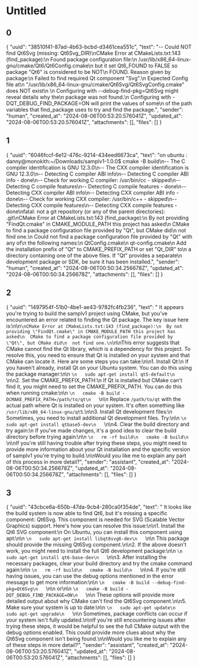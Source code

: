 # Untitled

## 0

{
  "uuid": "38510f41-87ad-4b63-bcbd-d3461cea551c",
  "text": "-- Could NOT find Qt6Svg (missing: Qt6Svg_DIR)\nCMake Error at CMakeLists.txt:143 (find_package):\n  Found package configuration file:\n    /usr/lib/x86_64-linux-gnu/cmake/Qt6/Qt6Config.cmake\n  but it set Qt6_FOUND to FALSE so package \"Qt6\" is considered to be NOT\n  FOUND.  Reason given by package:\n  Failed to find required Qt component \"Svg\".\n  Expected Config file at\n  \"/usr/lib/x86_64-linux-gnu/cmake/Qt6Svg/Qt6SvgConfig.cmake\" does NOT exist\n  \n  Configuring with --debug-find-pkg=Qt6Svg might reveal details why the\n  package was not found.\n  Configuring with -DQT_DEBUG_FIND_PACKAGE=ON will print the values of some\n  of the path variables that find_package uses to try and find the package.",
  "sender": "human",
  "created_at": "2024-08-06T00:53:20.576041Z",
  "updated_at": "2024-08-06T00:53:20.576041Z",
  "attachments": [],
  "files": []
}

## 1

{
  "uuid": "6046fccf-6e12-476c-9214-434eed6673ca",
  "text": "on ubuntu : danny@monokith:~/Downloads/samplv1-1.0.0$ cmake -B build\n-- The C compiler identification is GNU 12.3.0\n-- The CXX compiler identification is GNU 12.3.0\n-- Detecting C compiler ABI info\n-- Detecting C compiler ABI info - done\n-- Check for working C compiler: /usr/bin/cc - skipped\n-- Detecting C compile features\n-- Detecting C compile features - done\n-- Detecting CXX compiler ABI info\n-- Detecting CXX compiler ABI info - done\n-- Check for working CXX compiler: /usr/bin/c++ - skipped\n-- Detecting CXX compile features\n-- Detecting CXX compile features - done\nfatal: not a git repository (or any of the parent directories): .git\nCMake Error at CMakeLists.txt:143 (find_package):\n  By not providing \"FindQt.cmake\" in CMAKE_MODULE_PATH this project has asked\n  CMake to find a package configuration file provided by \"Qt\", but CMake did\n  not find one.\n  Could not find a package configuration file provided by \"Qt\" with any of\n  the following names:\n    QtConfig.cmake\n    qt-config.cmake\n  Add the installation prefix of \"Qt\" to CMAKE_PREFIX_PATH or set \"Qt_DIR\" to\n  a directory containing one of the above files.  If \"Qt\" provides a separate\n  development package or SDK, be sure it has been installed.",
  "sender": "human",
  "created_at": "2024-08-06T00:50:34.256678Z",
  "updated_at": "2024-08-06T00:50:34.256678Z",
  "attachments": [],
  "files": []
}

## 2

{
  "uuid": "1497954f-51b0-4be1-ae43-9782fc4fb236",
  "text": " It appears you're trying to build the samplv1 project using CMake, but you've encountered an error related to finding the Qt package. The key issue here is:\n\n```\nCMake Error at CMakeLists.txt:143 (find_package):\n  By not providing \"FindQt.cmake\" in CMAKE_MODULE_PATH this project has asked\n  CMake to find a package configuration file provided by \"Qt\", but CMake did\n  not find one.\n```\n\nThis error suggests that CMake cannot find the Qt library, which is a dependency for this project. To resolve this, you need to ensure that Qt is installed on your system and that CMake can locate it. Here are some steps you can take:\n\n1. Install Qt:\n   If you haven't already, install Qt on your Ubuntu system. You can do this using the package manager:\n\n   ```\n   sudo apt-get install qt5-default\n   ```\n\n2. Set the CMAKE_PREFIX_PATH:\n   If Qt is installed but CMake can't find it, you might need to set the CMAKE_PREFIX_PATH. You can do this when running cmake:\n\n   ```\n   cmake -B build -DCMAKE_PREFIX_PATH=/path/to/qt\n   ```\n\n   Replace `/path/to/qt` with the actual path where Qt is installed on your system. It's often something like `/usr/lib/x86_64-linux-gnu/qt5`.\n\n3. Install Qt development files:\n   Sometimes, you need to install additional Qt development files. Try:\n\n   ```\n   sudo apt-get install qtbase5-dev\n   ```\n\n4. Clear the build directory and try again:\n   If you've made changes, it's a good idea to clear the build directory before trying again:\n\n   ```\n   rm -rf build\n   cmake -B build\n   ```\n\nIf you're still having trouble after trying these steps, you might need to provide more information about your Qt installation and the specific version of samplv1 you're trying to build.\n\nWould you like me to explain any part of this process in more detail?",
  "sender": "assistant",
  "created_at": "2024-08-06T00:50:34.256678Z",
  "updated_at": "2024-08-06T00:50:34.256678Z",
  "attachments": [],
  "files": []
}

## 3

{
  "uuid": "43cbce6a-650b-47da-9cb4-280ca0f354de",
  "text": " It looks like the build system is now able to find Qt6, but it's missing a specific component: Qt6Svg. This component is needed for SVG (Scalable Vector Graphics) support. Here's how you can resolve this issue:\n\n1. Install the Qt6 SVG component:\n   On Ubuntu, you can install this component using apt:\n\n   ```\n   sudo apt-get install libqt6svg6-dev\n   ```\n\n   This package should provide the missing Qt6Svg component.\n\n2. If the above doesn't work, you might need to install the full Qt6 development package:\n\n   ```\n   sudo apt-get install qt6-base-dev\n   ```\n\n3. After installing the necessary packages, clear your build directory and try the cmake command again:\n\n   ```\n   rm -rf build\n   cmake -B build\n   ```\n\n4. If you're still having issues, you can use the debug options mentioned in the error message to get more information:\n\n   ```\n   cmake -B build --debug-find-pkg=Qt6Svg\n   ```\n\n   or\n\n   ```\n   cmake -B build -DQT_DEBUG_FIND_PACKAGE=ON\n   ```\n\n   These options will provide more detailed output about why CMake can't find the Qt6Svg component.\n\n5. Make sure your system is up to date:\n\n   ```\n   sudo apt-get update\n   sudo apt-get upgrade\n   ```\n\n   Sometimes, package conflicts can occur if your system isn't fully updated.\n\nIf you're still encountering issues after trying these steps, it would be helpful to see the full CMake output with the debug options enabled. This could provide more clues about why the Qt6Svg component isn't being found.\n\nWould you like me to explain any of these steps in more detail?",
  "sender": "assistant",
  "created_at": "2024-08-06T00:53:20.576041Z",
  "updated_at": "2024-08-06T00:53:20.576041Z",
  "attachments": [],
  "files": []
}
